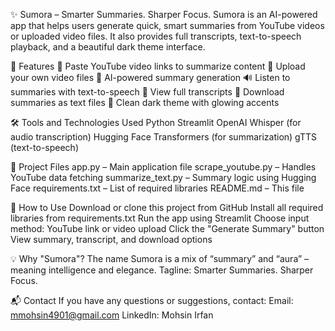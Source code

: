 ✨ Sumora – Smarter Summaries. Sharper Focus.
Sumora is an AI-powered app that helps users generate quick, smart summaries from YouTube videos or uploaded video files. It also provides full transcripts, text-to-speech playback, and a beautiful dark theme interface.

🌟 Features
🔗 Paste YouTube video links to summarize content
📁 Upload your own video files
🧠 AI-powered summary generation
🔊 Listen to summaries with text-to-speech
📜 View full transcripts
💾 Download summaries as text files
🎨 Clean dark theme with glowing accents

🛠️ Tools and Technologies Used
Python
Streamlit
OpenAI Whisper (for audio transcription)
Hugging Face Transformers (for summarization)
gTTS (text-to-speech)

📄 Project Files
app.py – Main application file
scrape_youtube.py – Handles YouTube data fetching
summarize_text.py – Summary logic using Hugging Face
requirements.txt – List of required libraries
README.md – This file

📂 How to Use
Download or clone this project from GitHub
Install all required libraries from requirements.txt
Run the app using Streamlit
Choose input method: YouTube link or video upload
Click the "Generate Summary" button
View summary, transcript, and download options

💡 Why "Sumora"?
The name Sumora is a mix of “summary” and “aura” – meaning intelligence and elegance.
Tagline: Smarter Summaries. Sharper Focus.

📬 Contact
If you have any questions or suggestions, contact:
Email: mmohsin4901@gmail.com
LinkedIn: Mohsin Irfan
